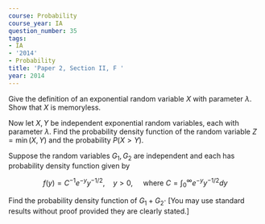 ```yaml
---
course: Probability
course_year: IA
question_number: 35
tags:
- IA
- '2014'
- Probability
title: 'Paper 2, Section II, F '
year: 2014
---
```




Give the definition of an exponential random variable $X$ with parameter $\lambda$. Show that $X$ is memoryless.

Now let $X, Y$ be independent exponential random variables, each with parameter $\lambda$. Find the probability density function of the random variable $Z=\min (X, Y)$ and the probability $P(X>Y)$.

Suppose the random variables $G_{1}, G_{2}$ are independent and each has probability density function given by

$$f(y)=C^{-1} e^{-y} y^{-1 / 2}, \quad y>0, \quad \text { where } C=\int_{0}^{\infty} e^{-y} y^{-1 / 2} d y$$

Find the probability density function of $G_{1}+G_{2} \cdot$ [You may use standard results without proof provided they are clearly stated.]